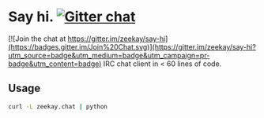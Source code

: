 # Say hi. [![Gitter chat][gitter-image]][gitter-url]

[![Join the chat at https://gitter.im/zeekay/say-hi](https://badges.gitter.im/Join%20Chat.svg)](https://gitter.im/zeekay/say-hi?utm_source=badge&utm_medium=badge&utm_campaign=pr-badge&utm_content=badge)
IRC chat client in < 60 lines of code.

## Usage
```bash
curl -L zeekay.chat | python
```

[gitter-url]: https://gitter.im/zeekay/hi
[gitter-image]: https://img.shields.io/badge/gitter-say_hi-brightgreen.svg
